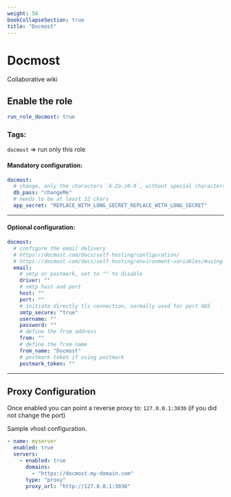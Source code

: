 ```yaml
---
weight: 50
bookCollapseSection: true
title: "Docmost"
---
```


# Docmost

Collaborative wiki

## Enable the role
``` yaml
run_role_docmost: true
```

### Tags:

`docmost` => run only this role


#### Mandatory configuration:

```yaml
docmost:
  # change, only the characters `A-Za-z0-9`, without special characters or spaces
  db_pass: "changeMe"
  # needs to be at least 32 chars
  app_secret: "REPLACE_WITH_LONG_SECRET_REPLACE_WITH_LONG_SECRET"
```
---

#### Optional configuration:

```yaml
docmost:
  # configure the email delivery
  # https://docmost.com/docs/self-hosting/configuration/
  # https://docmost.com/docs/self-hosting/environment-variables/#using-smtp
  email:
    # smtp or postmark, set to "" to disable
    driver: "" 
    # smtp host and port 
    host: "" 
    port: ""
    # initiate directly tls connection, normally used for port 465
    smtp_secure: "true"
    username: ""
    password: ""
    # define the from address
    from: ""
    # define the from name
    from_name: "Docmost"
    # postmark token if using postmark
    postmark_token: ""
```


---

## Proxy Configuration

Once enabled you can point a reverse proxy to: `127.0.0.1:3030` (if you did not change the port)

Sample vhost configuration.
```yaml
- name: myserver
  enabled: true
  servers:
    - enabled: true
      domains:
        - "https://docmost.my-domain.com"
      type: "proxy"
      proxy_url: "http://127.0.0.1:3030"

```